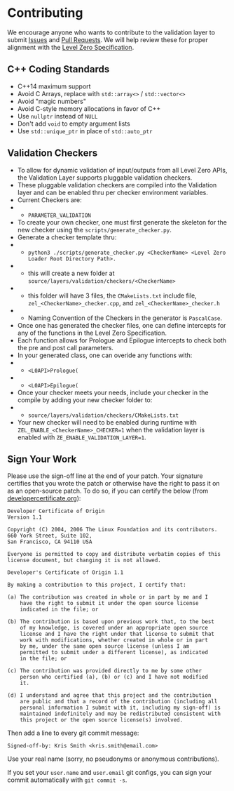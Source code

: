 # Contributing

We encourage anyone who wants to contribute to the validation layer to submit
[Issues](https://github.com/oneapi-src/level-zero/issues) and
[Pull Requests](https://github.com/oneapi-src/level-zero/pulls). We will help
review these for proper alignment with the
[Level Zero Specification](https://spec.oneapi.com/level-zero/latest/index.html).

## C++ Coding Standards

* C++14 maximum support
* Avoid C Arrays, replace with `std::array<>` / `std::vector<>`
* Avoid "magic numbers"
* Avoid C-style memory allocations in favor of C++
* Use `nullptr` instead of `NULL`
* Don't add `void` to empty argument lists
* Use `std::unique_ptr` in place of `std::auto_ptr`

## Validation Checkers

* To allow for dynamic validation of input/outputs from all Level Zero APIs, the Validation Layer supports pluggable validation checkers.
* These pluggable validation checkers are compiled into the Validation layer and can be enabled thru per checker environment variables.
* Current Checkers are:
* * `PARAMETER_VALIDATION`
* To create your own checker, one must first generate the skeleton for the new checker using the `scripts/generate_checker.py`.
* Generate a checker template thru:
* * `python3 ./scripts/generate_checker.py <CheckerName> <Level Zero Loader Root Directory Path>.`
* * this will create a new folder at `source/layers/validation/checkers/<CheckerName>`
* * this folder will have 3 files, the `CMakeLists.txt` include file, `zel_<CheckerName>_checker.cpp`, and `zel_<CheckerName>_checker.h`
* * Naming Convention of the Checkers in the generator is `PascalCase`.
* Once one has generated the checker files, one can define intercepts for any of the functions in the Level Zero Specification.
* Each function allows for Prologue and Epilogue intercepts to check both the pre and post call parameters.
* In your generated class, one can overide any functions with:
* * `<L0API>Prologue(`
* * `<L0API>Epilogue(`
* Once your checker meets your needs, include your checker in the compile by adding your new checker folder to:
* * `source/layers/validation/checkers/CMakeLists.txt`
* Your new checker will need to be enabled during runtime with `ZEL_ENABLE_<CheckerName>_CHECKER=1` when the validation layer is enabled with `ZE_ENABLE_VALIDATION_LAYER=1`.

## Sign Your Work

Please use the sign-off line at the end of your patch. Your signature certifies
that you wrote the patch or otherwise have the right to pass it on as an
open-source patch. To do so, if you can certify the below
(from [developercertificate.org](http://developercertificate.org/)):

```
Developer Certificate of Origin
Version 1.1

Copyright (C) 2004, 2006 The Linux Foundation and its contributors.
660 York Street, Suite 102,
San Francisco, CA 94110 USA

Everyone is permitted to copy and distribute verbatim copies of this
license document, but changing it is not allowed.

Developer's Certificate of Origin 1.1

By making a contribution to this project, I certify that:

(a) The contribution was created in whole or in part by me and I
    have the right to submit it under the open source license
    indicated in the file; or

(b) The contribution is based upon previous work that, to the best
    of my knowledge, is covered under an appropriate open source
    license and I have the right under that license to submit that
    work with modifications, whether created in whole or in part
    by me, under the same open source license (unless I am
    permitted to submit under a different license), as indicated
    in the file; or

(c) The contribution was provided directly to me by some other
    person who certified (a), (b) or (c) and I have not modified
    it.

(d) I understand and agree that this project and the contribution
    are public and that a record of the contribution (including all
    personal information I submit with it, including my sign-off) is
    maintained indefinitely and may be redistributed consistent with
    this project or the open source license(s) involved.
```

Then add a line to every git commit message:

    Signed-off-by: Kris Smith <kris.smith@email.com>

Use your real name (sorry, no pseudonyms or anonymous contributions).

If you set your `user.name` and `user.email` git configs, you can sign your
commit automatically with `git commit -s`.